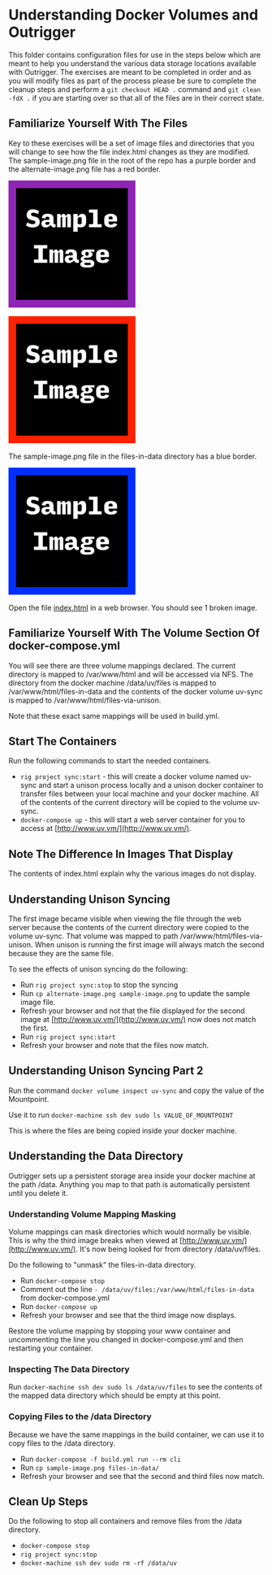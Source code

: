 # Understanding Docker Volumes and Outrigger

This folder contains configuration files for use in the steps below which
are meant to help you understand the various data storage locations available
with Outrigger. The exercises are meant to be completed in order and as you will
modify files as part of the process please be sure to complete the cleanup steps
and perform a `git checkout HEAD .` command and `git clean -fdX .` if you are
starting over so that all of the files are in their correct state.

## Familiarize Yourself With The Files

Key to these exercises will be a set of image files and directories that you will
change to see how the file index.html changes as they are modified. The
sample-image.png file in the root of the repo has a purple border and the
alternate-image.png file has a red border.

![sample-image.png file](sample-image.png)

![alternate-image.png file](alternate-image.png)

The sample-image.png file in the files-in-data directory has a blue border.

![files-in-data directory sample-image.png file](files-in-data/sample-image.png)  

Open the file [index.html](index.html) in a web browser. You should see 1 broken
image.

## Familiarize Yourself With The Volume Section Of docker-compose.yml

You will see there are three volume mappings declared. The current directory is
mapped to /var/www/html and will be accessed via NFS. The directory from the
docker machine /data/uv/files is mapped to /var/www/html/files-in-data and the
contents of the docker volume uv-sync is mapped to /var/www/html/files-via-unison.

Note that these exact same mappings will be used in build.yml.

## Start The Containers

Run the following commands to start the needed containers.

* `rig project sync:start` - this will create a docker volume named uv-sync and
start a unison process locally and a unison docker container to transfer files
between your local machine and your docker machine. All of the contents of the
current directory will be copied to the volume uv-sync.
* `docker-compose up` - this will start a web server container for you to access
at [http://www.uv.vm/](http://www.uv.vm/).

## Note The Difference In Images That Display

The contents of index.html explain why the various images do not display.

## Understanding Unison Syncing

The first image became visible when viewing the file through the web server because
the contents of the current directory were copied to the volume uv-sync. That 
volume was mapped to path /var/www/html/files-via-unison. When unison is running
the first image will always match the second because they are the same file.
 
To see the effects of unison syncing do the following:

* Run `rig project sync:stop` to stop the syncing
* Run `cp alternate-image.png sample-image.png` to update the sample image file.
* Refresh your browser and not that the file displayed for the second image 
at [http://www.uv.vm/](http://www.uv.vm/) now does not match the first.
* Run `rig project sync:start`
* Refresh your browser and note that the files now match.

## Understanding Unison Syncing Part 2

Run the command `docker volume inspect uv-sync` and copy the value of the
Mountpoint.

Use it to run `docker-machine ssh dev sudo ls VALUE_OF_MOUNTPOINT`

This is where the files are being copied inside your docker machine. 

## Understanding the Data Directory

Outrigger sets up a persistent storage area inside your docker machine at the
path /data. Anything you map to that path is automatically persistent until you
delete it.

### Understanding Volume Mapping Masking

Volume mappings can mask directories which would normally be visible. This is
why the third image breaks when viewed at [http://www.uv.vm/](http://www.uv.vm/).
It's now being looked for from directory /data/uv/files.

Do the following to "unmask" the files-in-data directory.

* Run `docker-compose stop`
* Comment out the line `- /data/uv/files:/var/www/html/files-in-data` from
docker-compose.yml
* Run `docker-compose up`
* Refresh your browser and see that the third image now displays.

Restore the volume mapping by stopping your www container and uncommenting the
line you changed in docker-compose.yml and then restarting your container.

### Inspecting The Data Directory

Run `docker-machine ssh dev sudo ls /data/uv/files` to see the contents of the
mapped data directory which should be empty at this point.

### Copying Files to the /data Directory

Because we have the same mappings in the build container, we can use it to copy
files to the /data directory.

* Run `docker-compose -f build.yml run --rm cli`
* Run `cp sample-image.png files-in-data/`
* Refresh your browser and see that the second and third files now match.

## Clean Up Steps

Do the following to stop all containers and remove files from the /data directory.

* `docker-compose stop`
* `rig project sync:stop`
* `docker-machine ssh dev sudo rm -rf /data/uv`
